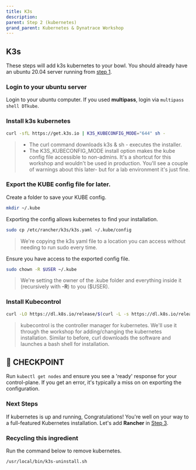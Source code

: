 ```yaml
---
title: K3s
description:
parent: Step 2 (kubernetes)
grand_parent: Kubernetes & Dynatrace Workshop
---
```


## K3s

These steps will add k3s kubernetes to your bowl.  You should already have an ubuntu 20.04 server running from [step 1](step1).

### Login to your ubuntu server

Login to your ubuntu computer.  If you used **multipass**, login via `multipass shell DTkube`.

### Install k3s kubernetes

```bash
curl -sfL https://get.k3s.io | K3S_KUBECONFIG_MODE="644" sh -
```

> - The curl command downloads k3s & sh - executes the installer.  
> - The K3S_KUBECONFIG_MODE install option makes the kube config file accessible to non-admins.  It's a shortcut for this workshop and wouldn't be used in production.  You'll see a couple of warnings about this later- but for a lab environment it's just fine.

### Export the KUBE config file for later.

Create a folder to save your KUBE config.

```bash
mkdir ~/.kube
```

Exporting the config allows kubernetes to find your installation.

```bash
sudo cp /etc/rancher/k3s/k3s.yaml ~/.kube/config
```

> We're copying the k3s yaml file to a location you can access without needing to run sudo every time.

Ensure you have access to the exported config file.

```bash
sudo chown -R $USER ~/.kube
```

> We're setting the owner of the .kube folder and everything inside it (recursively with **-R**) to you ($USER).

### Install Kubecontrol

```bash
curl -LO https://dl.k8s.io/release/$(curl -L -s https://dl.k8s.io/release/stable.txt)/bin/linux/amd64/kubectl
```

> kubecontrol is the controller manager for kubernetes.  We'll use it through the workshop for adding/changing the kubernetes installation.  Similar to before, curl downloads the software and launches a bash shell for installation.

## :checkered_flag: CHECKPOINT

Run `kubectl get nodes` and ensure you see a 'ready' response for your control-plane.  If you get an error, it's typically a miss on on exporting the configuration.  

### Next Steps

If kubernetes is up and running, Congratulations!  You're well on your way to a full-featured Kubernetes installation.  Let's add **Rancher** in [Step 3](step3).

### Recycling this ingredient

Run the command below to remove kubernetes.

```bash
/usr/local/bin/k3s-uninstall.sh
```

<script src="{{ base.url | prepend: site.url }}/assets/js/copy.js"></script>
